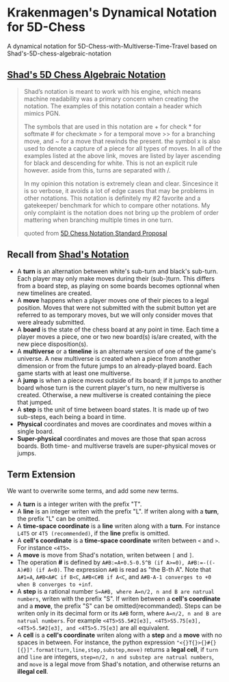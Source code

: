 # Krakenmagen's Dynamical Notation for 5D-Chess
A dynamical notation for 5D-Chess-with-Multiverse-Time-Travel based on Shad's-5D-chess-algebraic-notation

## [Shad's 5D Chess Algebraic Notation](https://github.com/adri326/5dchess-notation/)
 
> Shad’s notation is meant to work with his engine, which means machine readability was a primary concern when creating the notation. The examples of this notation contain a header which mimics PGN. 
> 
> The symbols that are used in this notation are + for check * for softmate # for checkmate > for a temporal move >> for a branching move, and ~ for a move that rewinds the present. the symbol x is also used to denote a capture of a piece for all types of moves.
In all of the examples listed at the above link, moves are listed by layer ascending for black and descending for white. This is not an explicit rule however.
aside from this, turns are separated with /.
>
> In my opinion this notation is extremely clean and clear. Sincesince it is so verbose, it avoids a lot of edge cases that may be problems in other notations. This notation is definitely my #2 favorite and a gatekeeper/ benchmark for which to compare other notations. My only complaint is the notation does not bring up the problem of order mattering when branching multiple times in one turn.
>
> quoted from [5D Chess Notation Standard Proposal](https://docs.google.com/document/d/1-SnsdYIzrGao0ToyGXSaoEd_0tYKxYePO1C-Bp5ziXA/edit#)

## Recall from [Shad's Notation](https://github.com/adri326/5dchess-notation/)
* A **turn** is an alternation between white's sub-turn and black's sub-turn. Each player may only make moves during their (sub-)turn. This differs from a board step, as playing on some boards becomes optionnal when new timelines are created.
* A **move** happens when a player moves one of their pieces to a legal position. Moves that were not submitted with the submit button yet are referred to as temporary moves, but we will only consider moves that were already submitted.
* A **board** is the state of the chess board at any point in time. Each time a player moves a piece, one or two new board(s) is/are created, with the new piece disposition(s).
* A **multiverse** or a **timeline** is an alternate version of one of the game's universe. A new multiverse is created when a piece from another dimension or from the future jumps to an already-played board. Each game starts with at least one multiverse.
* A **jump** is when a piece moves outside of its board; if it jumps to another board whose turn is the current player's turn, no new multiverse is created. Otherwise, a new multiverse is created containing the piece that jumped.
* A **step** is the unit of time between board states. It is made up of two sub-steps, each being a board in time.
* **Physical** coordinates and moves are coordinates and moves within a single board.
* **Super-physical** coordinates and moves are those that span across boards. Both time- and multiverse travels are super-physical moves or jumps.

## Term Extension
We want to overwrite some terms, and add some new terms. 
* A **turn** is a integer writen with the prefix "T". 
* A **line** is an integer writen with the prefix "L". If writen along with a **turn**, the prefix "L" can be omitted. 
* A **time-space coordinate** is a **line** writen along with a **turn**. For instance `L4T5` or `4T5 (recommended)`, if the **line** prefix is omitted. 
* A **cell's coordinate** is a **time-space coordinate** writen between `<` and `>`. For instance `<4T5>`. 
* A **move** is move from Shad's notation, writen between `[` and `]`. 
* The operation **#** is defined by `A#B:=A+0.5-0.5^B (if A>=0), A#B:=-((-A)#B) (if A<0)`. The expression `A#B` is read as "the B-th A". Note that `A#1=A`, `A#B<A#C if B<C`, `A#B<C#B if A<C`, and `A#B-A-1 converges to +0 when B converges to +inf`. 
* A **step** is a rational number `S=A#B, where A=n/2, n and B are natrual numbers`, writen with the prefix "S". If writen between a **cell's coordinate** and a **move**, the prefix "S" can be omitted(recommanded). Steps can be writen only in its decimal form or its `A#B` form, where `A=n/2, n and B are natrual numbers`. For example `<4T5>S5.5#2[e3], <4T5>S5.75[e3], <4T5>5.5#2[e3], and <4T5>5.75[e3]` are all equivalent. 
* A **cell** is a **cell's coordinate** writen along with a **step** and a **move** with no spaces in between. For instance, the python expression `"<{}T{}>{}#{}[{}]".format(turn,line,step,substep,move)` returns a **legal cell**, if `turn` and `line` are integers, `step=n/2, n and substep are natrual numbers`, and `move` is a legal move from Shad's notation, and otherwise returns an **illegal cell**. 
